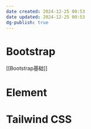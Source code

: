 ```yaml
---
date created: 2024-12-25 00:53
date updated: 2024-12-25 00:53
dg-publish: true
---
```


# Bootstrap

[[Bootstrap基础]]

# Element

# Tailwind CSS

